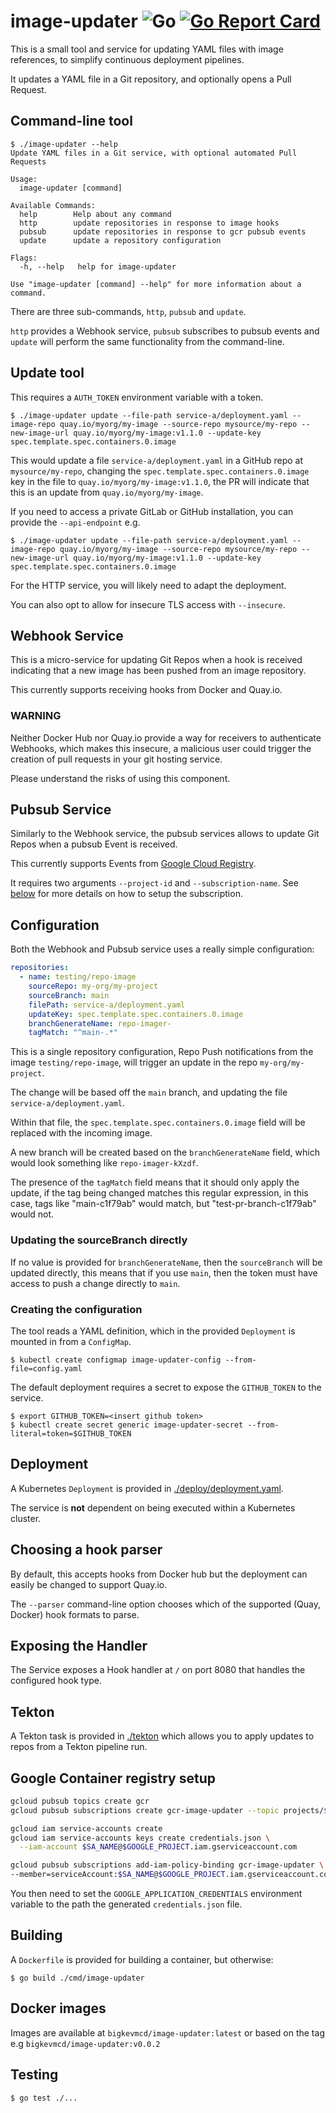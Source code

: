 # image-updater ![Go](https://github.com/gitops-tools/image-updater/workflows/Go/badge.svg) [![Go Report Card](https://goreportcard.com/badge/github.com/gitops-tools/image-updater)](https://goreportcard.com/report/github.com/gitops-tools/image-updater)

This is a small tool and service for updating YAML files with image references,
to simplify continuous deployment pipelines.

It updates a YAML file in a Git repository, and optionally opens a Pull Request.

## Command-line tool

```shell
$ ./image-updater --help
Update YAML files in a Git service, with optional automated Pull Requests

Usage:
  image-updater [command]

Available Commands:
  help        Help about any command
  http        update repositories in response to image hooks
  pubsub      update repositories in response to gcr pubsub events
  update      update a repository configuration

Flags:
  -h, --help   help for image-updater

Use "image-updater [command] --help" for more information about a command.
```

There are three sub-commands, `http`, `pubsub` and `update`.

`http` provides a Webhook service, `pubsub` subscribes to pubsub events and `update` will perform the same
functionality from the command-line.

## Update tool

This requires a `AUTH_TOKEN` environment variable with a token.

```shell
$ ./image-updater update --file-path service-a/deployment.yaml --image-repo quay.io/myorg/my-image --source-repo mysource/my-repo --new-image-url quay.io/myorg/my-image:v1.1.0 --update-key spec.template.spec.containers.0.image
```

This would update a file `service-a/deployment.yaml` in a GitHub repo at `mysource/my-repo`, changing the `spec.template.spec.containers.0.image` key in the file to `quay.io/myorg/my-image:v1.1.0`, the PR will indicate that this is an update from `quay.io/myorg/my-image`.

If you need to access a private GitLab or GitHub installation, you can provide
the `--api-endpoint` e.g.

```shell
$ ./image-updater update --file-path service-a/deployment.yaml --image-repo quay.io/myorg/my-image --source-repo mysource/my-repo --new-image-url quay.io/myorg/my-image:v1.1.0 --update-key spec.template.spec.containers.0.image
```

For the HTTP service, you will likely need to adapt the deployment.

You can also opt to allow for insecure TLS access with `--insecure`.

## Webhook Service

This is a micro-service for updating Git Repos when a hook is received indicating that a new image has been pushed from an image repository.

This currently supports receiving hooks from Docker and Quay.io.

### WARNING

Neither Docker Hub nor Quay.io provide a way for receivers to authenticate Webhooks, which makes this insecure, a malicious user could trigger the creation of pull requests in your git hosting service.

Please understand the risks of using this component.

## Pubsub Service
Similarly to the Webhook service, the pubsub services allows to update Git Repos when a pubsub Event is received. 

This currently supports Events from [Google Cloud Registry](https://cloud.google.com/container-registry/docs/configuring-notifications).

It requires two arguments `--project-id` and `--subscription-name`. See [below](#google-container-registry-setup) for more details on how to setup the subscription.

## Configuration

Both the Webhook and Pubsub service uses a really simple configuration:

```yaml
repositories:
  - name: testing/repo-image
    sourceRepo: my-org/my-project
    sourceBranch: main
    filePath: service-a/deployment.yaml
    updateKey: spec.template.spec.containers.0.image
    branchGenerateName: repo-imager-
    tagMatch: "^main-.*"
```

This is a single repository configuration, Repo Push notifications from the
image `testing/repo-image`, will trigger an update in the repo
`my-org/my-project`.

The change will be based off the `main` branch, and updating the file
`service-a/deployment.yaml`.

Within that file, the `spec.template.spec.containers.0.image` field will be replaced
with the incoming image.

A new branch will be created based on the `branchGenerateName` field, which
would look something like `repo-imager-kXzdf`.

The presence of the `tagMatch` field means that it should only apply the update,
if the tag being changed matches this regular expression, in this case, tags
like "main-c1f79ab" would match, but "test-pr-branch-c1f79ab" would not.

### Updating the sourceBranch directly

If no value is provided for `branchGenerateName`, then the `sourceBranch` will
be updated directly, this means that if you use `main`, then the token must
have access to push a change directly to `main`.

### Creating the configuration

The tool reads a YAML definition, which in the provided `Deployment` is mounted
in from a `ConfigMap`.

```shell
$ kubectl create configmap image-updater-config --from-file=config.yaml
```

The default deployment requires a secret to expose the `GITHUB_TOKEN` to the
service.


```shell
$ export GITHUB_TOKEN=<insert github token>
$ kubectl create secret generic image-updater-secret --from-literal=token=$GITHUB_TOKEN
```

## Deployment

A Kubernetes `Deployment` is provided in [./deploy/deployment.yaml](./deploy/deployment.yaml).

The service is **not** dependent on being executed within a Kubernetes cluster.

## Choosing a hook parser

By default, this accepts hooks from Docker hub but the deployment can easily be
changed to support Quay.io.

The `--parser` command-line option chooses which of the supported (Quay, Docker)
hook formats to parse.


## Exposing the Handler

The Service exposes a Hook handler at `/` on port 8080 that handles the
configured hook type.

## Tekton

A Tekton task is provided in [./tekton](./tekton) which allows you to apply
updates to repos from a Tekton pipeline run.


## Google Container registry setup
```bash
gcloud pubsub topics create gcr
gcloud pubsub subscriptions create gcr-image-updater --topic projects/$GOOGLE_PROJECT/topics/gcr

gcloud iam service-accounts create 
gcloud iam service-accounts keys create credentials.json \
  --iam-account $SA_NAME@$GOOGLE_PROJECT.iam.gserviceaccount.com

gcloud pubsub subscriptions add-iam-policy-binding gcr-image-updater \
--member=serviceAccount:$SA_NAME@$GOOGLE_PROJECT.iam.gserviceaccount.com --role=roles/pubsub.subscriber
```

You then need to set the `GOOGLE_APPLICATION_CREDENTIALS` environment variable to the path the generated  `credentials.json` file.

## Building

A `Dockerfile` is provided for building a container, but otherwise:

```shell
$ go build ./cmd/image-updater
```

## Docker images

Images are available at `bigkevmcd/image-updater:latest` or based on the tag e.g `bigkevmcd/image-updater:v0.0.2`

## Testing

```shell
$ go test ./...
```
